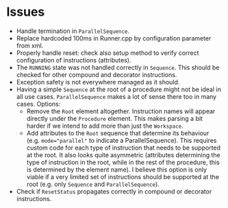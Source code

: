 # Issues

* Handle termination in `ParallelSequence`.
* Replace hardcoded 100ms in Runner.cpp by configuration parameter from xml.
* Properly handle reset: check also setup method to verify correct configuration of instructions (attributes).
* The `RUNNING` state was not handled correctly in `Sequence`. This should be checked for other compound and decorator instructions.
* Exception safety is not everywhere managed as it should.
* Having a simple `Sequence` at the root of a procedure might not be ideal in all use cases. `ParallelSequence` makes a lot of sense there too in many cases. Options:
  * Remove the `Root` element altogether. Instruction names will appear directly under the `Procedure` element. This makes parsing a bit harder if we intend to add more than just the `Workspace`.
  * Add attributes to the `Root` sequence that determine its behaviour (e.g. `mode="parallel"` to indicate a ParallelSequence). This requires custom code for each type of instruction that needs to be supported at the root. It also looks quite asymmetric (attributes determining the type of instruction in the root, while in the rest of the procedure, this is determined by the element name). I believe this option is only viable if a very limited set of instructions should be supported at the root (e.g. only `Sequence` and `ParallelSequence`).
* Check if `ResetStatus` propagates correctly in compound or decorator instructions.